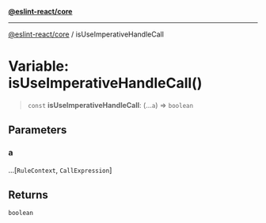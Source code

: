 [**@eslint-react/core**](../README.md)

***

[@eslint-react/core](../README.md) / isUseImperativeHandleCall

# Variable: isUseImperativeHandleCall()

> `const` **isUseImperativeHandleCall**: (...`a`) => `boolean`

## Parameters

### a

...\[`RuleContext`, `CallExpression`\]

## Returns

`boolean`
